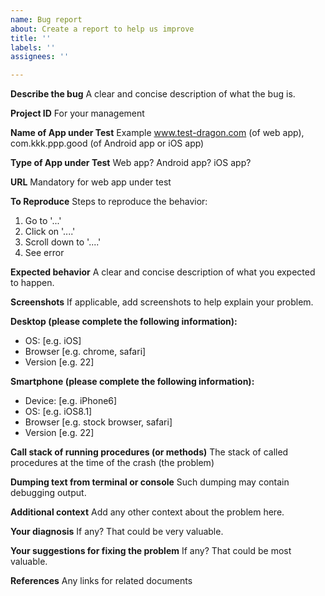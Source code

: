 ```yaml
---
name: Bug report
about: Create a report to help us improve
title: ''
labels: ''
assignees: ''

---
```


**Describe the bug**
A clear and concise description of what the bug is.

**Project ID** 
For your management

**Name of App under Test**
Example www.test-dragon.com (of web app), com.kkk.ppp.good (of Android app or iOS app)

**Type of App under Test**
Web app?  Android app? iOS app?

**URL**
Mandatory for web app under test

**To Reproduce**
Steps to reproduce the behavior:
1. Go to '...'
2. Click on '....'
3. Scroll down to '....'
4. See error

**Expected behavior**
A clear and concise description of what you expected to happen.

**Screenshots**
If applicable, add screenshots to help explain your problem.

**Desktop (please complete the following information):**
 - OS: [e.g. iOS]
 - Browser [e.g. chrome, safari]
 - Version [e.g. 22]

**Smartphone (please complete the following information):**
 - Device: [e.g. iPhone6]
 - OS: [e.g. iOS8.1]
 - Browser [e.g. stock browser, safari]
 - Version [e.g. 22]

**Call stack of running procedures (or methods)** 
The stack of called procedures at the time of the crash (the problem) 

**Dumping text from terminal or console** 
Such dumping may contain debugging output. 

**Additional context**
Add any other context about the problem here.

**Your diagnosis**
If any?  That could be very valuable. 

**Your suggestions for fixing the problem**
If any?  That could be most valuable. 

**References**
Any links for related documents

